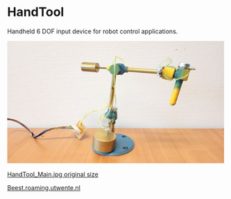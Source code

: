 # HandTool
Handheld 6 DOF input device for robot control applications.

![HandTool main view](pics/HandTool_500px.jpg)

[HandTool_Main.jpg original size](pics/HandTool_Main.jpg)

[Beest.roaming.utwente.nl](http://beest.roaming.utwente.nl/)
